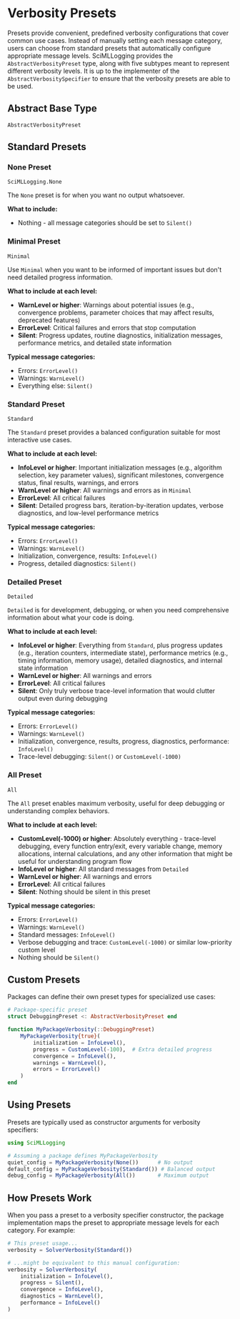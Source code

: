 # Verbosity Presets

Presets provide convenient, predefined verbosity configurations that cover common use cases. Instead of manually setting each message category, users can choose from standard presets that automatically configure appropriate message levels. SciMLLogging provides the `AbstractVerbosityPreset` type, along with five subtypes meant to represent different verbosity levels. It is up to the implementer of the `AbstractVerbositySpecifier` to ensure that the verbosity presets are able to be used.  

## Abstract Base Type

```@docs
AbstractVerbosityPreset
```

## Standard Presets

### None Preset
```@docs
SciMLLogging.None
```

The `None` preset is for when you want no output whatsoever.

**What to include:**
- Nothing - all message categories should be set to `Silent()`

### Minimal Preset
```@docs
Minimal
```

Use `Minimal` when you want to be informed of important issues but don't need detailed progress information.

**What to include at each level:**
- **WarnLevel or higher**: Warnings about potential issues (e.g., convergence problems, parameter choices that may affect results, deprecated features)
- **ErrorLevel**: Critical failures and errors that stop computation
- **Silent**: Progress updates, routine diagnostics, initialization messages, performance metrics, and detailed state information

**Typical message categories:**
- Errors: `ErrorLevel()`
- Warnings: `WarnLevel()`
- Everything else: `Silent()`

### Standard Preset
```@docs
Standard
```

The `Standard` preset provides a balanced configuration suitable for most interactive use cases.

**What to include at each level:**
- **InfoLevel or higher**: Important initialization messages (e.g., algorithm selection, key parameter values), significant milestones, convergence status, final results, warnings, and errors
- **WarnLevel or higher**: All warnings and errors as in `Minimal`
- **ErrorLevel**: All critical failures
- **Silent**: Detailed progress bars, iteration-by-iteration updates, verbose diagnostics, and low-level performance metrics

**Typical message categories:**
- Errors: `ErrorLevel()`
- Warnings: `WarnLevel()`
- Initialization, convergence, results: `InfoLevel()`
- Progress, detailed diagnostics: `Silent()`

### Detailed Preset
```@docs
Detailed
```

`Detailed` is for development, debugging, or when you need comprehensive information about what your code is doing.

**What to include at each level:**
- **InfoLevel or higher**: Everything from `Standard`, plus progress updates (e.g., iteration counters, intermediate state), performance metrics (e.g., timing information, memory usage), detailed diagnostics, and internal state information
- **WarnLevel or higher**: All warnings and errors
- **ErrorLevel**: All critical failures
- **Silent**: Only truly verbose trace-level information that would clutter output even during debugging

**Typical message categories:**
- Errors: `ErrorLevel()`
- Warnings: `WarnLevel()`
- Initialization, convergence, results, progress, diagnostics, performance: `InfoLevel()`
- Trace-level debugging: `Silent()` or `CustomLevel(-1000)`

### All Preset
```@docs
All
```

The `All` preset enables maximum verbosity, useful for deep debugging or understanding complex behaviors.

**What to include at each level:**
- **CustomLevel(-1000) or higher**: Absolutely everything - trace-level debugging, every function entry/exit, every variable change, memory allocations, internal calculations, and any other information that might be useful for understanding program flow
- **InfoLevel or higher**: All standard messages from `Detailed`
- **WarnLevel or higher**: All warnings and errors
- **ErrorLevel**: All critical failures
- **Silent**: Nothing should be silent in this preset

**Typical message categories:**
- Errors: `ErrorLevel()`
- Warnings: `WarnLevel()`
- Standard messages: `InfoLevel()`
- Verbose debugging and trace: `CustomLevel(-1000)` or similar low-priority custom level
- Nothing should be `Silent()`

## Custom Presets

Packages can define their own preset types for specialized use cases:

```julia
# Package-specific preset
struct DebuggingPreset <: AbstractVerbosityPreset end

function MyPackageVerbosity(::DebuggingPreset)
    MyPackageVerbosity{true}(
        initialization = InfoLevel(),
        progress = CustomLevel(-100),  # Extra detailed progress
        convergence = InfoLevel(),
        warnings = WarnLevel(),
        errors = ErrorLevel()
    )
end
```

## Using Presets

Presets are typically used as constructor arguments for verbosity specifiers:

```julia
using SciMLLogging

# Assuming a package defines MyPackageVerbosity
quiet_config = MyPackageVerbosity(None())      # No output
default_config = MyPackageVerbosity(Standard()) # Balanced output
debug_config = MyPackageVerbosity(All())       # Maximum output
```

## How Presets Work

When you pass a preset to a verbosity specifier constructor, the package implementation maps the preset to appropriate message levels for each category. For example:

```julia
# This preset usage...
verbosity = SolverVerbosity(Standard())

# ...might be equivalent to this manual configuration:
verbosity = SolverVerbosity(
    initialization = InfoLevel(),
    progress = Silent(),
    convergence = InfoLevel(),
    diagnostics = WarnLevel(),
    performance = InfoLevel()
)
```

